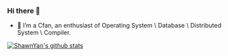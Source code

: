 ### Hi there 👋

<!--
**shawn0915/shawn0915** is a ✨ _special_ ✨ repository because its `README.md` (this file) appears on your GitHub profile.

Here are some ideas to get you started:

- 🔭 I’m currently working on ...
- 🌱 I’m currently learning ...
- 👯 I’m looking to collaborate on ...
- 🤔 I’m looking for help with ...
- 💬 Ask me about ...
- 📫 How to reach me: ...
- 😄 Pronouns: ...
- ⚡ Fun fact: ...

[![Top Langs](https://github-readme-stats.vercel.app/api/top-langs/?username=shawn0915&hide=HTML,Jupyter%20Notebook&layout=compact&count_private=true&show_icons=true&theme=radical)](https://github.com/shawn0915/github-readme-stats)
-->

- 🔭 I’m a Cfan, an enthusiast of Operating System \ Database \ Distributed System \ Compiler.

[![ShawnYan's github stats](https://github-readme-stats.vercel.app/api?username=shawn0915&count_private=true&show_icons=true&theme=radical)](https://github.com/shawn0915/github-readme-stats)
